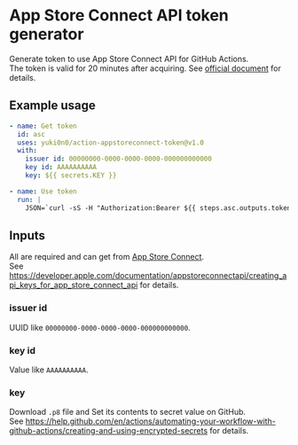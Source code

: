 # App Store Connect API token generator

Generate token to use App Store Connect API for GitHub Actions.<br>
The token is valid for 20 minutes after acquiring.
See [official document](https://developer.apple.com/documentation/appstoreconnectapi) for details.

## Example usage

```yml
- name: Get token
  id: asc
  uses: yuki0n0/action-appstoreconnect-token@v1.0
  with:
    issuer id: 00000000-0000-0000-0000-000000000000
    key id: AAAAAAAAAA
    key: ${{ secrets.KEY }}

- name: Use token
  run: |
    JSON=`curl -sS -H "Authorization:Bearer ${{ steps.asc.outputs.token }}" https://api.appstoreconnect.apple.com/v1/apps`
```

## Inputs
All are required and can get from [App Store Connect](https://appstoreconnect.apple.com/access/api).<br>
See https://developer.apple.com/documentation/appstoreconnectapi/creating_api_keys_for_app_store_connect_api for details.

### issuer id
UUID like `00000000-0000-0000-0000-000000000000`.

### key id
Value like `AAAAAAAAAA`.

### key
Download `.p8` file and Set its contents to secret value on GitHub.<br>
See https://help.github.com/en/actions/automating-your-workflow-with-github-actions/creating-and-using-encrypted-secrets for details.